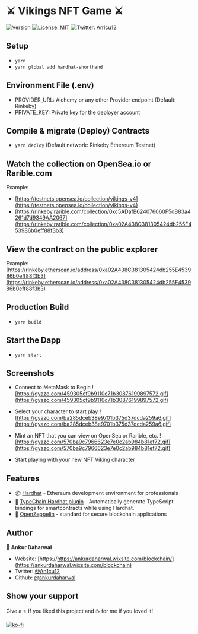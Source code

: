 # ⚔️ Vikings NFT Game ⚔️

![Version](https://img.shields.io/badge/version-0.0.1-blue.svg?cacheSeconds=2592000)
[![License: MIT](https://img.shields.io/badge/License-MIT-yellow.svg)](#)
[![Twitter: An1cu12](https://img.shields.io/twitter/follow/an1cu12.svg?style=social)](https://twitter.com/An1cu12)

## Setup
- `yarn`
- `yarn global add hardhat-shorthand`

## Environment File (.env)
- PROVIDER_URL: Alchemy or any other Provider endpoint (Default: Rinkeby)
- PRIVATE_KEY: Private key for the deployer account

## Compile & migrate (Deploy) Contracts
- `yarn deploy` (Default network: Rinkeby Ethereum Testnet)

## Watch the collection on OpenSea.io or Rarible.com
Example: 
- [https://testnets.opensea.io/collection/vikings-v4](https://testnets.opensea.io/collection/vikings-v4)
- [https://rinkeby.rarible.com/collection/0xc5ADafB624076060F5dB83a4261d7d9349AA2067](https://rinkeby.rarible.com/collection/0xa02A438C381305424db255E453986b0eff88f3b3)

## View the contract on the public explorer
Example:[https://rinkeby.etherscan.io/address/0xa02A438C381305424db255E453986b0eff88f3b3](https://rinkeby.etherscan.io/address/0xa02A438C381305424db255E453986b0eff88f3b3)

## Production Build
- `yarn build`

## Start the Dapp
- `yarn start`

## Screenshots

- Connect to MetaMask to Begin
![https://gyazo.com/459305cf9b9110c71b30876199897572.gif](https://gyazo.com/459305cf9b9110c71b30876199897572.gif)

- Select your character to start play
![https://gyazo.com/ba285dceb38e9701b375d37dcda259a6.gif](https://gyazo.com/ba285dceb38e9701b375d37dcda259a6.gif)

- Mint an NFT that you can view on OpenSea or Rarible, etc.
![https://gyazo.com/570ba9c7966623e7e0c2ab984b81ef72.gif](https://gyazo.com/570ba9c7966623e7e0c2ab984b81ef72.gif)

- Start playing with your new NFT Viking character

## Features
- 📦 [Hardhat](https://hardhat.org/) - Ethereum development environment for professionals
- 🦾 [TypeChain Hardhat plugin](https://github.com/ethereum-ts/TypeChain/tree/master/packages/hardhat) - Automatically generate TypeScript bindings for smartcontracts while using Hardhat.
- 🎨 [OpenZeppelin](https://docs.openzeppelin.com/contracts/4.x/) - standard for secure blockchain applications

## Author

👤 **Ankur Daharwal**

- Website: [https://https://ankurdaharwal.wixsite.com/blockchain/](https://ankurdaharwal.wixsite.com/blockchain)
- Twitter: [@An1cu12](https://twitter.com/An1cu12)
- Github: [@ankurdaharwal](https://github.com/ankurdaharwal)

## Show your support

Give a ⭐️ if you liked this project and ☕ for me if you loved it!

[![ko-fi](https://ko-fi.com/img/githubbutton_sm.svg)](ko-fi.com/an1cu12)
